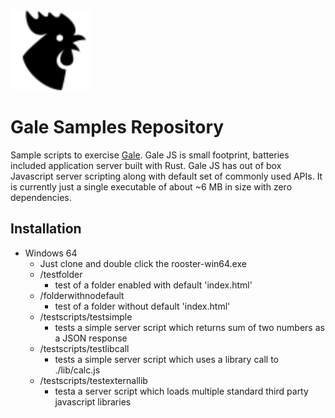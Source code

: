 <img src="./webroot/rooster.png" href="http://icons8.com/" alt="Gale Application Server" width="128"/>

# Gale Samples Repository
Sample scripts to exercise [Gale](https://github.com/elasmojs/gale). Gale JS is small footprint, batteries included application server built with Rust. Gale JS has out of box Javascript server scripting along with default set of commonly used APIs. It is currently just a single executable of about ~6 MB in size with zero dependencies.

## Installation
- Windows 64
	- Just clone and double click the rooster-win64.exe
	- /testfolder
		- test of a folder enabled with default 'index.html'
	- /folderwithnodefault
		- test of a folder without default 'index.html' 
	- /testscripts/testsimple
		- tests a simple server script which returns sum of two numbers as a JSON response
	- /testscripts/testlibcall
		- tests a simple server script which uses a library call to ./lib/calc.js
	- /testscripts/testexternallib
		- testa a server script which loads multiple standard third party javascript libraries

